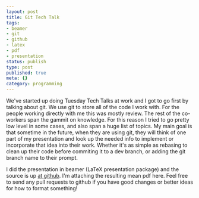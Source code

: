 ```yaml
---
layout: post
title: Git Tech Talk
tags:
- beamer
- git
- github
- latex
- pdf
- presentation
status: publish
type: post
published: true
meta: {}
category: programming
---
```


We've started up doing Tuesday Tech Talks at work and I got to go first by
talking about git. We use git to store all of the code I work with.  For the
people working directly with me this was mostly review. The rest of the
co-workers span the gammit on knowledge. For this reason I tried to go pretty
low level in some cases, and also span a huge list of topics. My main goal is
that sometime in the future, when they are using git, they will think of one
part of my presentation and look up the needed info to implement or incorporate
that idea into their work.  Whether it's as simple as rebasing to clean up their
code before commiting it to a dev branch, or adding the git branch name to their
prompt.

I did the presentation in beamer (LaTeX presentation package) and the source is
up [at github](https://github.com/Kelsin/git-presentation).  I'm attaching the
resulting mean pdf here. Feel free to send any pull requests to github if you
have good changes or better ideas for how to format something!

